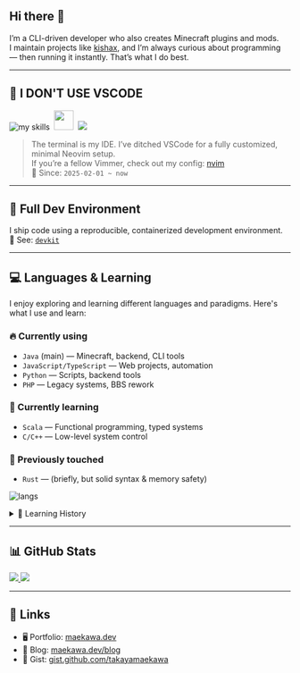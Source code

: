 ## Hi there 👋  
I’m a CLI-driven developer who also creates Minecraft plugins and mods.  
I maintain projects like [kishax](https://github.com/takayamaekawa/kishax), and I’m always curious about programming — then running it instantly. That’s what I do best.

---

## 🚫 I DON'T USE VSCODE  
<img alt="my skills" src="https://skillicons.dev/icons?i=vscode&theme=light">&nbsp;
<img src="https://cdn.pixabay.com/animation/2022/10/06/13/44/13-44-02-515_256.gif" width="35px" height="auto">&nbsp;
<img src="https://skillicons.dev/icons?i=vim,neovim&theme=light" />

> The terminal is my IDE. I’ve ditched VSCode for a fully customized, minimal Neovim setup.  
> If you’re a fellow Vimmer, check out my config: [nvim](https://github.com/takayamaekawa/nvim)  
📅 Since: `2025-02-01 ~ now`

---

## 🔧 Full Dev Environment  
I ship code using a reproducible, containerized development environment.  
🧪 See: [`devkit`](https://github.com/takayamaekawa/devkit)

---

## 💻 Languages & Learning  
I enjoy exploring and learning different languages and paradigms. Here's what I use and learn:

### 🔥 Currently using
- `Java` (main) — Minecraft, backend, CLI tools
- `JavaScript/TypeScript` — Web projects, automation
- `Python` — Scripts, backend tools
- `PHP` — Legacy systems, BBS rework

### 🚀 Currently learning
- `Scala` — Functional programming, typed systems
- `C/C++` — Low-level system control

### 📜 Previously touched
- `Rust` — (briefly, but solid syntax & memory safety)

<img alt="langs" src="https://skillicons.dev/icons?i=java,gradle,js,ts,nodejs,php,c,cpp,python,scala,rust&theme=light" /><br>

<details>
  <summary>📅 Learning History</summary>
  <ul>
    <li><code>scala</code> — 2025-03-10 ~ now</li>
    <li><code>c/c++</code> — 2025-02-01 ~ now</li>
    <li><code>js/ts</code> — 2025-01-01 ~ now</li>
    <li><code>rust</code> — 2024-12-01 ~ 2024-12-01</li>
    <li><code>java</code> — 2023-10-01 ~ now</li>
    <li><code>php</code> — 2022-05-01 ~ 2024-xx-xx</li>
  </ul>
</details>

---

## 📊 GitHub Stats
<a href="https://github.com/anuraghazra/github-readme-stats">
  <img src="https://github-readme-stats.vercel.app/api/top-langs/?username=takayamaekawa&show_icons=true&theme=gruvbox_light&layout=compact" />
</a>
<a href="https://github.com/anuraghazra/github-readme-stats">
  <img src="https://github-readme-stats.vercel.app/api?username=takayamaekawa&show_icons=true&theme=moltack" />
</a>

---

## 🔗 Links
- 🖥 Portfolio: [maekawa.dev](https://maekawa.dev)
- 📝 Blog: [maekawa.dev/blog](https://maekawa.dev/blog)
- 🧩 Gist: [gist.github.com/takayamaekawa](https://gist.github.com/takayamaekawa)
